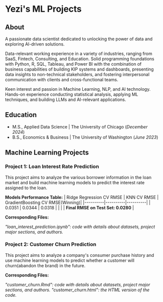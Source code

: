 # Yezi's ML Projects

## About
A passionate data scientist dedicated to unlocking the power of data and exploring AI-driven solutions. 

Data-relevant working experience in a variety of industries, ranging from SaaS, Fintech, Consulting, and Education. Solid programming foundations with Python, R, SQL, Tableau, and Power BI with the combination of business capabilities of building KIP systems and dashboards, presenting data insights to non-technical stakeholders, and fostering interpersonal communication with clients and cross-functional teams.

Keen interest and passion in Machine Learning, NLP, and AI technology. Hands-on experience conducting statistical analysis, applying ML techniques, and building LLMs and AI-relevant applications.

## Education							       		
- M.S., Applied Data Science	| The University of Chicago (_December 2024_)	 			        		
- B.S., Economics & Business | The University of Washington (_June 2023_)

## Machine Learning Projects
### Project 1: Loan Interest Rate Prediction
This project aims to analyze the various borrower information in the loan market and build machine learning models to predict the interest rate assigned to the loan. 

**Models Performance Table:**
| Ridge Regression CV RMSE | KNN CV RMSE | GradientBoosting CV RMSE(Winning)|
|----------|----------|----------|
| 0.0351 | 0.0344 | 0.0318 |
| | | **Final RMSE on Test Set: 0.0280** |

**Corresponding Files:**

_"loan_interest_prediction.ipynb": code with details about datasets, project major sections, and authors._

### Project 2: Customer Churn Prediction
This project aims to analyze a company's consumer purchase history and use machine learning models to predict whether a customer will churn(abandon the brand) in the future. 

**Corresponding Files:**

_"customer_churn.Rmd": code with details about datasets, project major sections, and authors._
_"customer_churn.html": the HTML version of the code._
